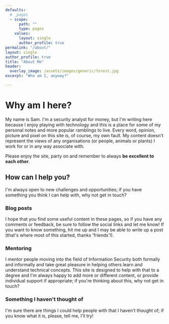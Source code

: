 ```yaml
---
defaults:
  # _pages
  - scope:
      path: ""
      type: pages
    values:
      layout: single
      author_profile: true
permalink: "/about/"
layout: single
author_profile: true
title: "About Me"
header:
  overlay_image: /assets/images/generic/forest.jpg
excerpt: "Who am I, anyway?"

---
```


# Why am I here?

My name is Sam. I'm a security analyst for money, but I'm writing here because I enjoy playing with technology and this is a place for some of my personal notes and more popular ramblings to live. Every word, opinion, picture and pixel on this site is, of course, my own fault. My content doesn't represent the views of any organisations (or people, animals or plants) I work for or in any way associate with.

Please enjoy the site, party on and remember to always **be excellent to each other**.

## How can I help you?

I'm always open to new challenges and opportunities; if you have something you think I can help with, why not get in touch?

### Blog posts

I hope that you find some useful content in these pages, so if you have any comments or feedback, be sure to follow the social links and let me know! If you want to know something, hit me up and I may be able to write up a post (that's where most of this started, thanks 'friends'!).

### Mentoring
I mentor people moving into the field of Information Security both formally and informally and take great pleasure in helping others learn and understand technical concepts. This site is designed to help with that to a degree and I'm always happy to add more or different content, or provide individual support if appropriate; if you're thinking about this, why not get in touch?

### Something I haven't thought of

I'm sure there are things I could help people with that I haven't thought of; if you know what it is, please, tell me, I'll try!
